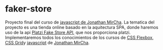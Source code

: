 # faker-store
Proyecto final del curso de [javascript de Jonathan MirCha](https://www.youtube.com/playlist?list=PLvq-jIkSeTUZ6QgYYO3MwG9EMqC-KoLXA).
La tematica del proyecto es una tienda online basado en la aquitectura SPA, donde haremos uso de la api [Platzi Fake Store API](https://fakeapi.platzi.com/en/gql/introduction), que nos proporciona platzi.
Implementaremos todos los conocimientos de los cursos de [CSS Flexbox](https://www.youtube.com/watch?v=AAtvnv6LNMk&list=PLvq-jIkSeTUbQc3dGsssp8lxAi5npMrys&index=1&ab_channel=jonmircha), [CSS Grid](https://www.youtube.com/playlist?list=PLvq-jIkSeTUY628cyd9LVbXSXi2xG9mUl)y [javascript]((https://www.youtube.com/playlist?list=PLvq-jIkSeTUZ6QgYYO3MwG9EMqC-KoLXA)) de [Jonathan MirCha](https://jonmircha.com/). 
